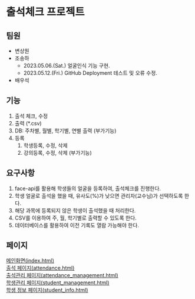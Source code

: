 # 출석체크 프로젝트

## 팀원
- 변상원
- 조송하
    -  2023.05.06.(Sat.) 얼굴인식 기능 구현.
    -  2023.05.12.(Fri.) GitHub Deployment 테스트 및 오류 수정.
- 배우석

## 기능
1. 출석 체크, 수정
2. 출력 (*.csv)
3. DB: 주차별, 월별, 학기별, 연별 출력 (부가기능)
4. 등록
    1. 학생등록, 수정, 삭제
    2. 강의등록, 수정, 삭제 (부가기능)

## 요구사항
1. face-api를 활용해 학생들의 얼굴을 등록하여, 출석체크를 진행한다.
2. 학생 얼굴로 출석을 했을 때, 유사도(%)가 낮으면 관리자(교수님)가 선택하도록 한다.
3. 해당 과목에 등록되지 않은 학생이 출석했을 때 처리한다.
4. CSV를 이용하여 주, 월, 학기별로 출력할 수 있도록 한다.
5. 데이터베이스를 활용하여 이전 기록도 열람 가능해야 한다.

## 페이지
[메인화면(index.html)](index.html)<br>
[출석 페이지(attendance.html)](attendance.html)<br>
[출석관리 페이지(attendance_management.html)](attendance_management.html)<br>
[학생관리 페이지(student_management.html)](student_management.html)<br>
[학생 정보 페이지(student_info.html)](student_info.html)<br>
